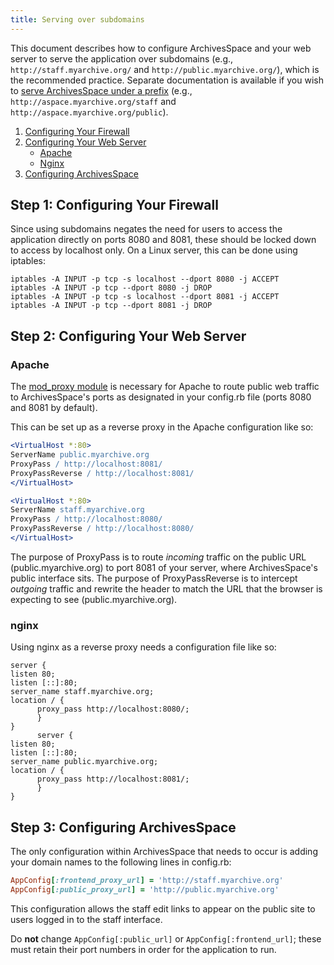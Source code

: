 ```yaml
---
title: Serving over subdomains
---
```


This document describes how to configure ArchivesSpace and your web server to serve the application over subdomains (e.g., `http://staff.myarchive.org/` and `http://public.myarchive.org/`), which is the recommended
practice. Separate documentation is available if you wish to [serve ArchivesSpace under a prefix](/provisioning/prefix) (e.g., `http://aspace.myarchive.org/staff` and
`http://aspace.myarchive.org/public`).

1. [Configuring Your Firewall](#Step-1%3A-Configuring-Your-Firewall)
2. [Configuring Your Web Server](#Step-2%3A-Configuring-Your-Web-Server)
   - [Apache](#Apache)
   - [Nginx](#Nginx)
3. [Configuring ArchivesSpace](#Step-3%3A-Configuring-ArchivesSpace)

## Step 1: Configuring Your Firewall

Since using subdomains negates the need for users to access the application directly on ports 8080 and 8081, these should be locked down to access by localhost only. On a Linux server, this can be done using iptables:

```shell
iptables -A INPUT -p tcp -s localhost --dport 8080 -j ACCEPT
iptables -A INPUT -p tcp --dport 8080 -j DROP
iptables -A INPUT -p tcp -s localhost --dport 8081 -j ACCEPT
iptables -A INPUT -p tcp --dport 8081 -j DROP
```

## Step 2: Configuring Your Web Server

### Apache

The [mod_proxy module](https://httpd.apache.org/docs/2.4/mod/mod_proxy.html) is necessary for Apache to route public web traffic to ArchivesSpace's ports as designated in your config.rb file (ports 8080 and 8081 by default).

This can be set up as a reverse proxy in the Apache configuration like so:

```apache
<VirtualHost *:80>
ServerName public.myarchive.org
ProxyPass / http://localhost:8081/
ProxyPassReverse / http://localhost:8081/
</VirtualHost>

<VirtualHost *:80>
ServerName staff.myarchive.org
ProxyPass / http://localhost:8080/
ProxyPassReverse / http://localhost:8080/
</VirtualHost>
```

The purpose of ProxyPass is to route _incoming_ traffic on the public URL (public.myarchive.org) to port 8081 of your server, where ArchivesSpace's public interface sits. The purpose of ProxyPassReverse is to intercept _outgoing_ traffic and rewrite the header to match the URL that the browser is expecting to see (public.myarchive.org).

### nginx

Using nginx as a reverse proxy needs a configuration file like so:

```nginx
server {
listen 80;
listen [::]:80;
server_name staff.myarchive.org;
location / {
      proxy_pass http://localhost:8080/;
      }
}
      server {
listen 80;
listen [::]:80;
server_name public.myarchive.org;
location / {
      proxy_pass http://localhost:8081/;
      }
}
```

## Step 3: Configuring ArchivesSpace

The only configuration within ArchivesSpace that needs to occur is adding your domain names to the following lines in config.rb:

```ruby
AppConfig[:frontend_proxy_url] = 'http://staff.myarchive.org'
AppConfig[:public_proxy_url] = 'http://public.myarchive.org'
```

This configuration allows the staff edit links to appear on the public site to users logged in to the staff interface.

Do **not** change `AppConfig[:public_url]` or `AppConfig[:frontend_url]`; these must retain their port numbers in order for the application to run.
